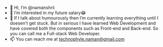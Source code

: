 - 👋 Hi, I’m @namanshrii
- 👀 I’m interested in my future salary😂
- 🌱 If I talk about humourously then I’m currently learning everything until I doesen't get stuck. But in serious I have learned Web Development and have covered both the components
such as Front-end and Back-end. So you can call me a Full-stack Web Developer.
- 📫 You can reach me at technophyle.naman@gmail.com
